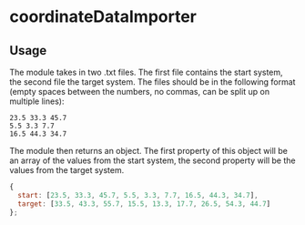 # coordinateDataImporter

## Usage

The module takes in two .txt files. The first file contains the start system, the second file the target system.
The files should be in the following format (empty spaces between the numbers, no commas, can be split up on multiple lines):

```
23.5 33.3 45.7
5.5 3.3 7.7
16.5 44.3 34.7
```

The module then returns an object. The first property of this object will be an array of the values from the start system, the second property will be the values from the target system. 

```js
{
  start: [23.5, 33.3, 45.7, 5.5, 3.3, 7.7, 16.5, 44.3, 34.7], 
  target: [33.5, 43.3, 55.7, 15.5, 13.3, 17.7, 26.5, 54.3, 44.7]
};
```
